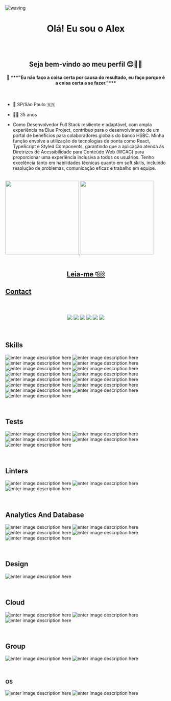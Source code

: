 <!--

- 🔭 I’m currently working on ...
- 💬 Ask me about ...
- 📫 How to reach me: ...
- 😄 Pronouns: ...
- ⚡ Fun fact: ...
- 🌱 I’m currently learning at Trybe
-->

<!-- APRESENTAÇÃO-->
![waving](https://capsule-render.vercel.app/api?type=waving&height=200&text=AlexSilva%20&fontAlignY=40&color=gradient)

<h1 align="center"> Olá! Eu sou o Alex </h1>
<br>
<br>

<h2 align="center"> Seja bem-vindo ao meu perfil 😊🖖🏼 </h2>
  
<div align="center"><h4>💭 ***"Eu não faço a coisa certa por causa do resultado, eu faço porque é a coisa certa a se fazer."***</h4></div>

<br>

 - 📍 SP/São Paulo 🇧🇷
 - 👶🏻 35 anos

 - Como Desenvolvedor Full Stack resiliente e adaptável, com ampla experiência na Blue Project, contribuo para o desenvolvimento de um portal de benefícios para colaboradores globais do banco HSBC. Minha função envolve a utilização de tecnologias de ponta como React, TypeScript e Styled Components, garantindo que a aplicação atenda às Diretrizes de Acessibilidade para Conteúdo Web (WCAG) para proporcionar uma experiência inclusiva a todos os usuários. Tenho excelência tanto em habilidades técnicas quanto em soft skills, incluindo resolução de problemas, comunicação eficaz e trabalho em equipe.
<br>

<!-- DIAGNÓSTICO - DARK-->

 <div style="display: inline" align="center">
  <a href="https://github.com/alexcssilva">
  <img height="230em" src="https://github-readme-stats-git-masterrstaa-rickstaa.vercel.app/api?username=alexcssilva&show_icons=true&theme=dark&include_all_commits=true&count_private=true"/>
  <img height="230em" src="https://github-readme-stats-git-masterrstaa-rickstaa.vercel.app/api/top-langs/?username=alexcssilva&layout=compact&langs_count=20&theme=dark"/>
</div>

<br>
<br>	
	
##

<!-- REDE SOCIAIS --> 

<h2 align="center">Leia-me 👇🏼</h2>

## Contact<br><br>
<div align="center"><br>
  <a href="https://www.instagram.com/alexcssilva/" target="_blank"><img src="https://img.shields.io/badge/-Instagram-%23E4405F?style=for-the-badge&logo=instagram&logoColor=white" target="_blank"></a>
  <a href="linkedin.com/in/alex-silva-396bb9130" target="_blank"><img src="https://img.shields.io/badge/-LinkedIn-%230077B5?style=for-the-badge&logo=linkedin&logoColor=white" target="_blank"></a> 
  <a href = "mailto:alexcssilva@gmail.com"><img src=https://img.shields.io/badge/Gmail-D14836?style=for-the-badge&logo=gmail&logoColor=white></a>
   <a href="https://www.facebook.com/alexcssilva" target="_blank"><img src="https://img.shields.io/badge/Facebook-1877F2?style=for-the-badge&logo=facebook&logoColor=white" target="_blank"></a> 
  <a href="http://api.whatsapp.com/send?phone=55011981505076" target="_blank"><img src="https://img.shields.io/badge/WhatsApp-25D366?style=for-the-badge&logo=whatsapp&logoColor=white" target="_blank"></a>
  <a href="https://us05web.zoom.us/j/6223907422?pwd=WnVpWU90dXl3eVMzeEJaY0RQNkNmdz09" target="_blank"><img src="https://img.shields.io/badge/Zoom-2D8CFF?style=for-the-badge&logo=zoom&logoColor=white"></a>
</div>	

<br>
<br>

## Skills

<div display>

![enter image description here](https://img.shields.io/badge/JavaScript-F7DF1E?style=for-the-badge&logo=javascript&logoColor=black)
![enter image description here](https://img.shields.io/badge/TypeScript-007ACC?style=for-the-badge&logo=typescript&logoColor=white)
![enter image description here](https://img.shields.io/badge/React-20232A?style=for-the-badge&logo=react&logoColor=61DAFB)
![enter image description here](https://img.shields.io/badge/HTML5-E34F26?style=for-the-badge&logo=html5&logoColor=white)
![enter image description here](https://img.shields.io/badge/CSS3-1572B6?style=for-the-badge&logo=css3&logoColor=white)
![enter image description here](https://img.shields.io/badge/Node.js-43853D?style=for-the-badge&logo=node.js&logoColor=white)
![enter image description here](https://img.shields.io/badge/Python-14354C?style=for-the-badge&logo=python&logoColor=white)
![enter image description here](https://img.shields.io/badge/Java-ED8B00?style=for-the-badge&logo=openjdk&logoColor=white)
![enter image description here](https://img.shields.io/badge/Angular-DD0031?style=for-the-badge&logo=angular&logoColor=white)
![enter image description here](https://img.shields.io/badge/Shell_Script-121011?style=for-the-badge&logo=gnu-bash&logoColor=white)
![enter image description here](https://img.shields.io/badge/Kotlin-0095D5?&style=for-the-badge&logo=kotlin&logoColor=white)
![enter image description here](https://img.shields.io/badge/Vue.js-35495E?style=for-the-badge&logo=vue.js&logoColor=4FC08D)
![enter image description here](https://img.shields.io/badge/PHP-777BB4?style=for-the-badge&logo=php&logoColor=white)
![enter image description here](https://img.shields.io/badge/Laravel-FF2D20?style=for-the-badge&logo=laravel&logoColor=white)
![enter image description here](https://img.shields.io/badge/Bootstrap-563D7C?style=for-the-badge&logo=bootstrap&logoColor=white)
	
<br>
	
## Tests
![enter image description here](https://img.shields.io/badge/Jest-323330?style=for-the-badge&logo=Jest&logoColor=white)
![enter image description here](https://img.shields.io/badge/testing%20library-323330?style=for-the-badge&logo=testing-library&logoColor=red)
![enter image description here](https://img.shields.io/badge/mocha.js-323330?style=for-the-badge&logo=mocha&logoColor=Brown)
![enter image description here](https://img.shields.io/badge/chai.js-323330?style=for-the-badge&logo=chai&logoColor=red)
![enter image description here](https://img.shields.io/badge/sinon.js-323330?style=for-the-badge&logo=sinon)

<br>

## Linters
![enter image description here](https://img.shields.io/badge/eslint-3A33D1?style=for-the-badge&logo=eslint&logoColor=white)
![enter image description here](https://img.shields.io/badge/prettier-1A2C34?style=for-the-badge&logo=prettier&logoColor=F7BA3E)
![enter image description here](https://img.shields.io/badge/stylelint-000?style=for-the-badge&logo=stylelint&logoColor=white)

<br>

## Analytics And Database
![enter image description here](https://img.shields.io/badge/Google%20Analytics-E37400?style=for-the-badge&logo=google%20analytics&logoColor=white)
![enter image description here](https://img.shields.io/badge/Supabase-181818?style=for-the-badge&logo=supabase&logoColor=white)
![enter image description here](https://img.shields.io/badge/MongoDB-4EA94B?style=for-the-badge&logo=mongodb&logoColor=white)
![enter image description here](https://img.shields.io/badge/Tableau-E97627?style=for-the-badge&logo=Tableau&logoColor=white)
![enter image description here](https://img.shields.io/badge/MySQL-00000F?style=for-the-badge&logo=mysql&logoColor=white)

<br>

## Design
![enter image description here](https://img.shields.io/badge/Figma-F24E1E?style=for-the-badge&logo=figma&logoColor=white)

<br>

## Cloud
![enter image description here](https://img.shields.io/badge/Google_Cloud-4285F4?style=for-the-badge&logo=google-cloud&logoColor=white)
![enter image description here](https://img.shields.io/badge/Amazon_AWS-232F3E?style=for-the-badge&logo=amazon-aws&logoColor=white)
![enter image description here](https://img.shields.io/badge/R-276DC3?style=for-the-badge&logo=r&logoColor=white)
</div>

<br>

## Group

![enter image description here](https://img.shields.io/badge/Slack-4A154B?style=for-the-badge&logo=slack&logoColor=white)
![enter image description here](https://img.shields.io/badge/Trello-0052CC?style=for-the-badge&logo=trello&logoColor=white)

<br>

### OS
![enter image description here](https://img.shields.io/badge/Linux-FCC624?style=for-the-badge&logo=linux&logoColor=black)
![enter image description here](https://img.shields.io/badge/Ubuntu-E95420?style=for-the-badge&logo=ubuntu&logoColor=white)
 </div>

	
	
